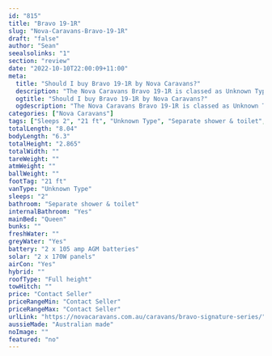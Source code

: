 ```yaml
---
id: "815"
title: "Bravo 19-1R"
slug: "Nova-Caravans-Bravo-19-1R"
draft: "false"
author: "Sean"
seealsolinks: "1"
section: "review"
date: "2022-10-10T22:00:09+11:00"
meta:
  title: "Should I buy Bravo 19-1R by Nova Caravans?"
  description: "The Nova Caravans Bravo 19-1R is classed as Unknown Type, and sleeps 2 people. It is Australian made and comes in at 21 ft. It generally has Separate shower & toilet."
  ogtitle: "Should I buy Bravo 19-1R by Nova Caravans?"
  ogdescription: "The Nova Caravans Bravo 19-1R is classed as Unknown Type, and sleeps 2 people. It is Australian made and comes in at 21 ft. It generally has Separate shower & toilet."
categories: ["Nova Caravans"]
tags: ["Sleeps 2", "21 ft", "Unknown Type", "Separate shower & toilet", "Full height", "Price Unknown", "Australian made"]
totalLength: "8.04"
bodyLength: "6.3"
totalHeight: "2.865"
totalWidth: ""
tareWeight: ""
atmWeight: ""
ballWeight: ""
footTag: "21 ft"
vanType: "Unknown Type"
sleeps: "2"
bathroom: "Separate shower & toilet"
internalBathroom: "Yes"
mainBed: "Queen"
bunks: ""
freshWater: ""
greyWater: "Yes"
battery: "2 x 105 amp AGM batteries"
solar: "2 x 170W panels"
airCon: "Yes"
hybrid: ""
roofType: "Full height"
towHitch: ""
price: "Contact Seller"
priceRangeMin: "Contact Seller"
priceRangeMax: "Contact Seller"
urlLink: "https://novacaravans.com.au/caravans/bravo-signature-series/"
aussieMade: "Australian made"
noImage: ""
featured: "no"
---
```

